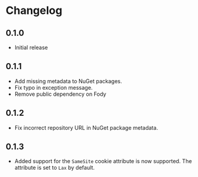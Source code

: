 # Changelog

## 0.1.0
- Initial release

## 0.1.1
- Add missing metadata to NuGet packages.
- Fix typo in exception message.
- Remove public dependency on Fody

## 0.1.2
- Fix incorrect repository URL in NuGet package metadata.

## 0.1.3
- Added support for the `SameSite` cookie attribute is now supported.
  The attribute is set to `Lax` by default.
